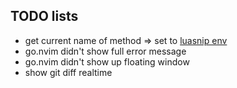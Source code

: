 ## TODO lists
- get current name of method => set to [luasnip env](https://github.com/L3MON4D3/LuaSnip/blob/master/DOC.md#environment-namespaces)
- go.nvim didn't show full error message 
- go.nvim didn't show up floating window
- show git diff realtime
